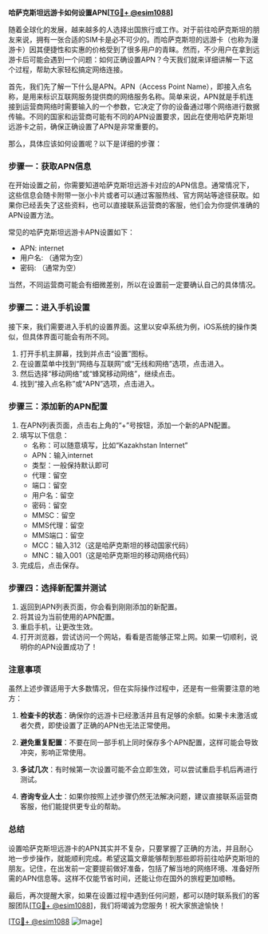 **哈萨克斯坦远游卡如何设置APN[[TG💪+ @esim1088](https://t.me/s/esim1088)]**

随着全球化的发展，越来越多的人选择出国旅行或工作。对于前往哈萨克斯坦的朋友来说，拥有一张合适的SIM卡是必不可少的。而哈萨克斯坦的远游卡（也称为漫游卡）因其便捷性和实惠的价格受到了很多用户的青睐。然而，不少用户在拿到远游卡后可能会遇到一个问题：如何正确设置APN？今天我们就来详细讲解一下这个过程，帮助大家轻松搞定网络连接。

首先，我们先了解一下什么是APN。APN（Access Point Name），即接入点名称，是用来标识互联网服务提供商的网络服务名称。简单来说，APN就是手机连接到运营商网络时需要输入的一个参数，它决定了你的设备通过哪个网络进行数据传输。不同的国家和运营商可能有不同的APN设置要求，因此在使用哈萨克斯坦远游卡之前，确保正确设置了APN是非常重要的。

那么，具体应该如何设置呢？以下是详细的步骤：

### 步骤一：获取APN信息

在开始设置之前，你需要知道哈萨克斯坦远游卡对应的APN信息。通常情况下，这些信息会随卡附带一张小卡片或者可以通过客服热线、官方网站等途径获取。如果你已经丢失了这些资料，也可以直接联系运营商的客服，他们会为你提供准确的APN设置方法。

常见的哈萨克斯坦远游卡APN设置如下：
- APN: internet
- 用户名: （通常为空）
- 密码: （通常为空）

当然，不同运营商可能会有细微差别，所以在设置前一定要确认自己的具体情况。

### 步骤二：进入手机设置

接下来，我们需要进入手机的设置界面。这里以安卓系统为例，iOS系统的操作类似，但具体界面可能会有所不同。

1. 打开手机主屏幕，找到并点击“设置”图标。
2. 在设置菜单中找到“网络与互联网”或“无线和网络”选项，点击进入。
3. 然后选择“移动网络”或“蜂窝移动网络”，继续点击。
4. 找到“接入点名称”或“APN”选项，点击进入。

### 步骤三：添加新的APN配置

1. 在APN列表页面，点击右上角的“+”号按钮，添加一个新的APN配置。
2. 填写以下信息：
   - 名称：可以随意填写，比如“Kazakhstan Internet”
   - APN：输入internet
   - 类型：一般保持默认即可
   - 代理：留空
   - 端口：留空
   - 用户名：留空
   - 密码：留空
   - MMSC：留空
   - MMS代理：留空
   - MMS端口：留空
   - MCC：输入312（这是哈萨克斯坦的移动国家代码）
   - MNC：输入001（这是哈萨克斯坦的移动网络代码）
3. 完成后，点击保存。

### 步骤四：选择新配置并测试

1. 返回到APN列表页面，你会看到刚刚添加的新配置。
2. 将其设为当前使用的APN配置。
3. 重启手机，让更改生效。
4. 打开浏览器，尝试访问一个网站，看看是否能够正常上网。如果一切顺利，说明你的APN设置成功了！

### 注意事项

虽然上述步骤适用于大多数情况，但在实际操作过程中，还是有一些需要注意的地方：

1. **检查卡的状态**：确保你的远游卡已经激活并且有足够的余额。如果卡未激活或者欠费，即使设置了正确的APN也无法正常使用。
   
2. **避免重复配置**：不要在同一部手机上同时保存多个APN配置，这样可能会导致冲突，影响正常使用。

3. **多试几次**：有时候第一次设置可能不会立即生效，可以尝试重启手机后再进行测试。

4. **咨询专业人士**：如果你按照上述步骤仍然无法解决问题，建议直接联系运营商客服，他们能提供更专业的帮助。

### 总结

设置哈萨克斯坦远游卡的APN其实并不复杂，只要掌握了正确的方法，并且耐心地一步步操作，就能顺利完成。希望这篇文章能够帮到那些即将前往哈萨克斯坦的朋友。记住，在出发前一定要提前做好准备，包括了解当地的网络环境、准备好所需的APN信息等。这样不仅能节省时间，还能让你在国外的旅程更加顺畅。

最后，再次提醒大家，如果在设置过程中遇到任何问题，都可以随时联系我们的客服团队[[TG💪+ @esim1088](https://t.me/s/esim1088)]，我们将竭诚为您服务！祝大家旅途愉快！

[[TG💪+ @esim1088](https://t.me/s/esim1088) ![Image](https://i.postimg.cc/4NQfJmqS/Snipaste-2025-05-13-00-14-12.png)]